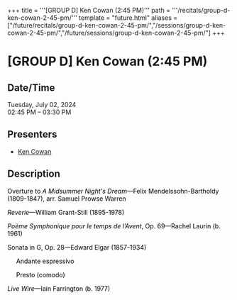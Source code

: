 +++
title = '''[GROUP D] Ken Cowan (2:45 PM)'''
path = '''/recitals/group-d-ken-cowan-2-45-pm/'''
template = "future.html"
aliases = ["/future/recitals/group-d-ken-cowan-2-45-pm/","/sessions/group-d-ken-cowan-2-45-pm/","/future/sessions/group-d-ken-cowan-2-45-pm/"]
+++

<h1>[GROUP D] Ken Cowan (2:45 PM)</h1>

<h2>Date/Time</h2>
<p>Tuesday, July 02, 2024<br>
02:45 PM – 03:30 PM</p>
<h2>Presenters</h2>
<ul>
<li><a href="/performers/ken-cowan/">Ken Cowan</a></li>
</ul>
<h2>Description</h2>

<div class="ag87-crtemvc-hsbk"><div class="css-vsf5of"><p style="text-align:left;" class="carina-rte-public-DraftStyleDefault-block"><span style="color: black;">Overture to</span> <span style="color: black;"><span style="font-style: italic;">A Midsummer Night's Dream</span>—Felix Mendelssohn-Bartholdy (1809-1847),</span> <span style="color: black;">arr. Samuel Prowse Warren</span></p><p style="text-align:left;" class="carina-rte-public-DraftStyleDefault-block"><span style="color: black;"><span style="font-style: italic;">Reverie</span>—William Grant-Still (1895-1978)</span></p><p style="text-align:left;" class="carina-rte-public-DraftStyleDefault-block"><span style="color: black;"><span style="font-style: italic;">Poème Symphonique pour le temps de l’Avent</span>, Op. 69—Rachel Laurin (b. 1961)</span></p><p style="text-align:left;" class="carina-rte-public-DraftStyleDefault-block"><span style="color: black;">Sonata in G, Op. 28—Edward Elgar (1857-1934)</span></p><p style="text-align:left;" class="carina-rte-public-DraftStyleDefault-block"><span style="color: black;">&nbsp; &nbsp; &nbsp;Andante espressivo</span></p><p style="text-align:left;" class="carina-rte-public-DraftStyleDefault-block"><span style="color: black;">&nbsp; &nbsp; &nbsp;Presto (comodo)</span></p><p style="text-align:left;" class="carina-rte-public-DraftStyleDefault-block"><span style="color: black;"><span style="font-style: italic;">Live Wire</span>—Iain Farrington (b. 1977)</span></p></div></div>


